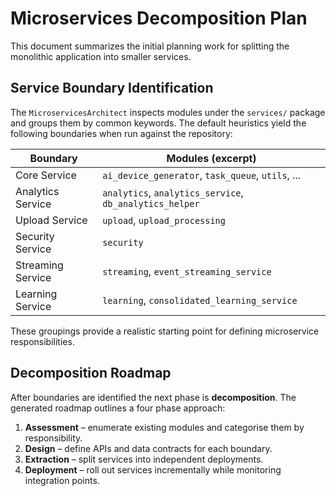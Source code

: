 # Microservices Decomposition Plan

This document summarizes the initial planning work for splitting the monolithic
application into smaller services.

## Service Boundary Identification

The `MicroservicesArchitect` inspects modules under the `services/` package and
groups them by common keywords. The default heuristics yield the following
boundaries when run against the repository:

| Boundary            | Modules (excerpt)                                     |
| ------------------- | ----------------------------------------------------- |
| Core Service        | `ai_device_generator`, `task_queue`, `utils`, ...     |
| Analytics Service   | `analytics`, `analytics_service`, `db_analytics_helper` |
| Upload Service      | `upload`, `upload_processing`                          |
| Security Service    | `security`                                            |
| Streaming Service   | `streaming`, `event_streaming_service`                |
| Learning Service    | `learning`, `consolidated_learning_service`           |

These groupings provide a realistic starting point for defining microservice
responsibilities.

## Decomposition Roadmap

After boundaries are identified the next phase is **decomposition**. The
generated roadmap outlines a four phase approach:

1. **Assessment** – enumerate existing modules and categorise them by
   responsibility.
2. **Design** – define APIs and data contracts for each boundary.
3. **Extraction** – split services into independent deployments.
4. **Deployment** – roll out services incrementally while monitoring
   integration points.

